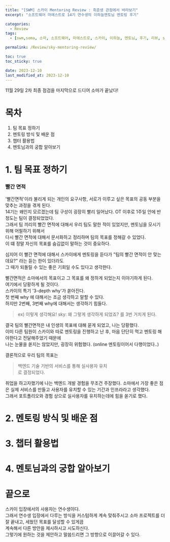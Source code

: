 ```yaml
---
title: "[SWM] 스카이 Mentoring Review : 취준생 관점에서 바라보기"
excerpt: "소프트웨어 마에스트로 14기 연수생의 이하늘멘토님 멘토링 후기"

categories:
  - Review
tags:
  - [swm,soma, 소마, 소프트웨어, 마에스트로, 스카이, 이하늘, 멘토님, 후기, 리뷰, sky, 컴공선배, 14기]

permalink: /Review/sky-mentoring-review/

toc: true
toc_sticky: true

date: 2023-12-10
last_modified_at: 2023-12-10
---
```

11월 29일 2차 최종 점검을 마지막으로 드디어 소마가 끝났다!  


# 목차
1. 팀 목표 정하기
2. 멘토링 방식 및 배운 점
3. 챕터 활용법
4. 멘토님과의 궁합 알아보기

# 1. 팀 목표 정하기
### 빨간 면적
'빨간면적'이라 불리게 되는 개인의 요구사항, 서로가 이루고 싶은 목표의 공동 부분을 맞추는 과정을 겪게 된다.  
14기는 왜인지 모르겠는데 팀 구성이 굉장히 빨리 일어났다. OT 이후로 1주일 안에 반 정도는 팀이 결정되었었다.  
그래서 팀 끼리의 빨간 면적에 대해서 우리 팀도 말한 적이 있었지만, 멘토님을 모시기 위해 어필하기 위해서  
다시 빨간 면적에 대해서 문서화하고 정리하며 팀의 목표를 정해갈 수 있었다.  
이 떄 정말 자신의 목표를 숨김없이 말하는 것이 중요하다.

  
심지어 이 빨간 면적에 대해서 스카이에게 멘토링을 듣다가 "팀의 빨간 면적이 안 맞는데요?" 라는 듣는 한이 있더라도  
그 때가 되돌릴 수 있는 좋은 기회일 수도 있다고 생각한다.  

빨간면적은 소마에서의 목표이고 그 목표를 왜 정하게 되었는지 이야기하게 된다.  
여기에서 당황하게 될 것이다.  
스카이의 특기 '3-depth why'가 쏟아진다.  
첫 번째 why 에 대해서는 조금 생각하고 말할 수 있다.  
하지만 2번째, 3번째 why에 대해서는 생각하기 힘들다.  
> ex) 이렇게 생각해요!
> sky: 왜 그렇게 생각하게 되었죠? 
> 를 3번 거치게 된다.  

결국 팀의 빨간면적은 내 인생의 목표에 대해 묻게 되었고, 나는 당황했다.  
이미 다른 팀원이 스카이와 따로 멘토링을 진행하고 난 후, 마음 단단히 먹고 멘토링 해야한다고 전달해주었기 때문에  
나는 눈물을 쏟지는 않았지만, 굉장히 위험했다. (online 멘토링이어서 다행이었다..)

결론적으로 우리 팀의 목표는
> 백엔드 기술 기반의 서비스를 통해 실사용자 유치    
로 결정되었다.

취업을 하고자했기에 나는 백엔드 개발 경험을 무조건 주장했다. 
소마에서 가장 좋은 점은 실제 서비스를 만들고 사용자를 유치할 수 있는 기간과 인프라라고 생각했다.  
그래서 포트폴리오와 경험 상으로 실사용자를 유치하는데에 힘을 쏟기로 했다.  


# 2. 멘토링 방식 및 배운 점

# 3. 챕터 활용법

# 4. 멘토님과의 궁합 알아보기

# 끝으로
스카이 입장에서의 사용자는 연수생이다.  
그래서 연수생 입장에서 다루는 방식을 커스텀하게 계속 맞춰주시고 소마 프로젝트를 더 잘 끝내고, 세웠던 목표를 달성할 수 있게끔  
계속해서 다른 방안을 제시하시고 시도하신다.  
그렇기에 원하는 것을 제안하고 말씀드리면 그 방향으로 이끌어갈 수 있다.  
